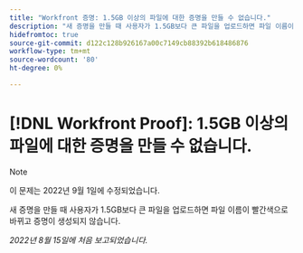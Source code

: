 ```yaml
---
title: "Workfront 증명: 1.5GB 이상의 파일에 대한 증명을 만들 수 없습니다."
description: "새 증명을 만들 때 사용자가 1.5GB보다 큰 파일을 업로드하면 파일 이름이 빨간색으로 바뀌고 증명이 생성되지 않습니다."
hidefromtoc: true
source-git-commit: d122c128b926167a00c7149cb88392b618486876
workflow-type: tm+mt
source-wordcount: '80'
ht-degree: 0%

---
```



# [!DNL Workfront Proof]: 1.5GB 이상의 파일에 대한 증명을 만들 수 없습니다.

>[!NOTE]
>
>이 문제는 2022년 9월 1일에 수정되었습니다.

새 증명을 만들 때 사용자가 1.5GB보다 큰 파일을 업로드하면 파일 이름이 빨간색으로 바뀌고 증명이 생성되지 않습니다.

_2022년 8월 15일에 처음 보고되었습니다._
